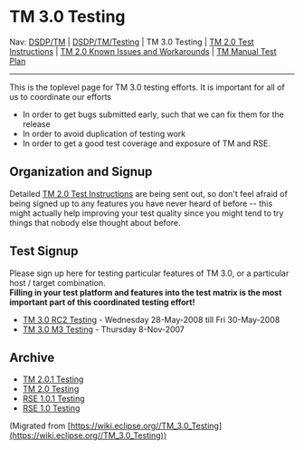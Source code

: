 

TM 3.0 Testing
==============

Nav: [DSDP/TM](/DSDP/TM "DSDP/TM") | [DSDP/TM/Testing](/DSDP/TM/Testing "DSDP/TM/Testing") | TM 3.0 Testing | [TM 2.0 Test Instructions](/TM_2.0_Test_Instructions "TM 2.0 Test Instructions") | [TM 2.0 Known Issues and Workarounds](/TM_2.0_Known_Issues_and_Workarounds "TM 2.0 Known Issues and Workarounds") | [TM Manual Test Plan](/TM_Manual_Test_Plan "TM Manual Test Plan")

* * *

This is the toplevel page for TM 3.0 testing efforts. It is important for all of us to coordinate our efforts

*   In order to get bugs submitted early, such that we can fix them for the release
*   In order to avoid duplication of testing work
*   In order to get a good test coverage and exposure of TM and RSE.

Organization and Signup
-----------------------

Detailed [TM 2.0 Test Instructions](/TM_2.0_Test_Instructions "TM 2.0 Test Instructions") are being sent out, so don't feel afraid of being signed up to any features you have never heard of before -- this might actually help improving your test quality since you might tend to try things that nobody else thought about before.

Test Signup
-----------

Please sign up here for testing particular features of TM 3.0, or a particular host / target combination.  
**Filling in your test platform and features into the test matrix is the most important part of this coordinated testing effort!**

*   [TM 3.0 RC2 Testing](/TM_3.0_RC2_Testing "TM 3.0 RC2 Testing") \- Wednesday 28-May-2008 till Fri 30-May-2008
*   [TM 3.0 M3 Testing](/TM_3.0_M3_Testing "TM 3.0 M3 Testing") \- Thursday 8-Nov-2007

Archive
-------

*   [TM 2.0.1 Testing](/TM_2.0.1_Testing "TM 2.0.1 Testing")
*   [TM 2.0 Testing](/TM_2.0_Testing "TM 2.0 Testing")
*   [RSE 1.0.1 Testing](/RSE_1.0.1_Testing "RSE 1.0.1 Testing")
*   [RSE 1.0 Testing](/RSE_1.0_Testing "RSE 1.0 Testing")


(Migrated from [https://wiki.eclipse.org//TM_3.0_Testing](https://wiki.eclipse.org//TM_3.0_Testing))
